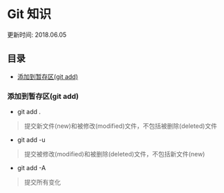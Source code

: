 # Git 知识
更新时间: 2018.06.05

目录
---

<!-- TOC depthFrom:2 updateOnSave:true -->

- [添加到暂存区(git add)](#添加到暂存区git-add)

<!-- /TOC -->

### 添加到暂存区(git add)
+ git add . 
> 提交新文件(new)和被修改(modified)文件，不包括被删除(deleted)文件

+ git add -u 
> 提交被修改(modified)和被删除(deleted)文件，不包括新文件(new)

+ git add -A 
> 提交所有变化